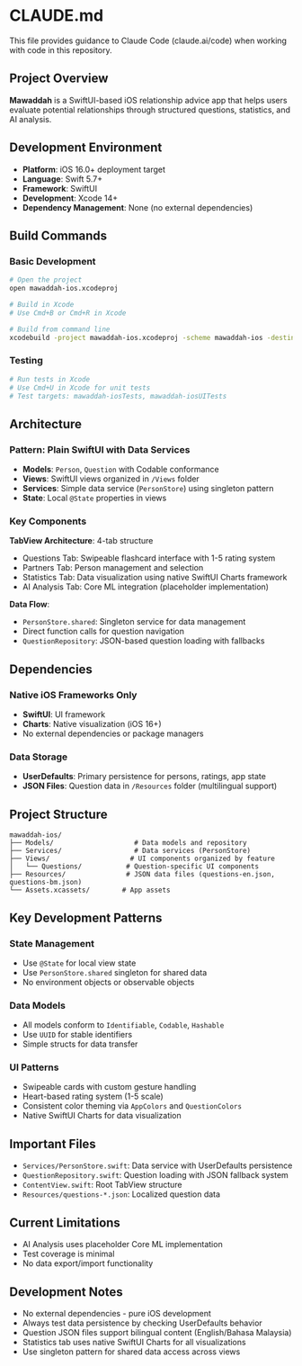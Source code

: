# CLAUDE.md

This file provides guidance to Claude Code (claude.ai/code) when working with code in this repository.

## Project Overview

**Mawaddah** is a SwiftUI-based iOS relationship advice app that helps users evaluate potential relationships through structured questions, statistics, and AI analysis.

## Development Environment

- **Platform**: iOS 16.0+ deployment target
- **Language**: Swift 5.7+
- **Framework**: SwiftUI
- **Development**: Xcode 14+
- **Dependency Management**: None (no external dependencies)

## Build Commands

### Basic Development
```bash
# Open the project
open mawaddah-ios.xcodeproj

# Build in Xcode
# Use Cmd+B or Cmd+R in Xcode

# Build from command line
xcodebuild -project mawaddah-ios.xcodeproj -scheme mawaddah-ios -destination 'platform=iOS Simulator,name=iPhone 16' build
```

### Testing
```bash
# Run tests in Xcode
# Use Cmd+U in Xcode for unit tests
# Test targets: mawaddah-iosTests, mawaddah-iosUITests
```

## Architecture

### Pattern: Plain SwiftUI with Data Services
- **Models**: `Person`, `Question` with Codable conformance
- **Views**: SwiftUI views organized in `/Views` folder
- **Services**: Simple data service (`PersonStore`) using singleton pattern
- **State**: Local `@State` properties in views

### Key Components

**TabView Architecture**: 4-tab structure
- Questions Tab: Swipeable flashcard interface with 1-5 rating system
- Partners Tab: Person management and selection
- Statistics Tab: Data visualization using native SwiftUI Charts framework
- AI Analysis Tab: Core ML integration (placeholder implementation)

**Data Flow**:
- `PersonStore.shared`: Singleton service for data management
- Direct function calls for question navigation
- `QuestionRepository`: JSON-based question loading with fallbacks

## Dependencies

### Native iOS Frameworks Only
- **SwiftUI**: UI framework
- **Charts**: Native visualization (iOS 16+)
- No external dependencies or package managers

### Data Storage
- **UserDefaults**: Primary persistence for persons, ratings, app state
- **JSON Files**: Question data in `/Resources` folder (multilingual support)

## Project Structure

```
mawaddah-ios/
├── Models/                    # Data models and repository
├── Services/                  # Data services (PersonStore)
├── Views/                    # UI components organized by feature
│   └── Questions/           # Question-specific UI components
├── Resources/               # JSON data files (questions-en.json, questions-bm.json)
└── Assets.xcassets/        # App assets
```

## Key Development Patterns

### State Management
- Use `@State` for local view state
- Use `PersonStore.shared` singleton for shared data
- No environment objects or observable objects

### Data Models
- All models conform to `Identifiable`, `Codable`, `Hashable`
- Use `UUID` for stable identifiers
- Simple structs for data transfer

### UI Patterns
- Swipeable cards with custom gesture handling
- Heart-based rating system (1-5 scale)
- Consistent color theming via `AppColors` and `QuestionColors`
- Native SwiftUI Charts for data visualization

## Important Files

- `Services/PersonStore.swift`: Data service with UserDefaults persistence
- `QuestionRepository.swift`: Question loading with JSON fallback system
- `ContentView.swift`: Root TabView structure
- `Resources/questions-*.json`: Localized question data

## Current Limitations

- AI Analysis uses placeholder Core ML implementation
- Test coverage is minimal
- No data export/import functionality

## Development Notes

- No external dependencies - pure iOS development
- Always test data persistence by checking UserDefaults behavior
- Question JSON files support bilingual content (English/Bahasa Malaysia)
- Statistics tab uses native SwiftUI Charts for all visualizations
- Use singleton pattern for shared data access across views